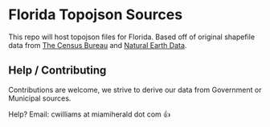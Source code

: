 # Florida Topojson Sources

This repo will host topojson files for Florida.  Based off of original shapefile data from [The Census Bureau](https://www.census.gov/) and [Natural Earth Data](http://www.naturalearthdata.com/).

## Help / Contributing

Contributions are welcome, we strive to derive our data from Government or Municipal sources.

Help? Email: cwilliams at miamiherald dot com :thumbsup:
